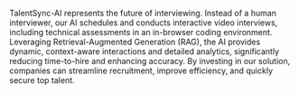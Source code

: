 TalentSync-AI represents the future of interviewing. Instead of a human interviewer, our AI schedules and conducts interactive video interviews, including technical assessments in an in-browser coding environment. Leveraging Retrieval-Augmented Generation (RAG), the AI provides dynamic, context-aware interactions and detailed analytics, significantly reducing time-to-hire and enhancing accuracy. By investing in our solution, companies can streamline recruitment, improve efficiency, and quickly secure top talent.
